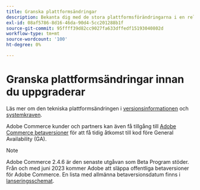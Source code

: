 ```yaml
---
title: Granska plattformsändringar
description: Bekanta dig med de stora plattformsförändringarna i en release när du ska uppgradera ditt Adobe Commerce-projekt.
exl-id: 08af5786-8d16-46da-90d4-5cc201288b1f
source-git-commit: 95ffff39d82cc9027fa633dffedf15193040802d
workflow-type: tm+mt
source-wordcount: '100'
ht-degree: 0%

---
```


# Granska plattformsändringar innan du uppgraderar

Läs mer om den tekniska plattformsändringen i [versionsinformationen](../../release/release-notes/overview.md) och [systemkraven](../../installation/system-requirements.md).

Adobe Commerce kunder och partners kan även få tillgång till [Adobe Commerce betaversioner](../../release/beta.md) för att få tidig åtkomst till kod före General Availability (GA).

>[!NOTE]
>
>Adobe Commerce 2.4.6 är den senaste utgåvan som Beta Program stöder. Från och med juni 2023 kommer Adobe att släppa offentliga betaversioner för Adobe Commerce. En lista med allmänna betaversionsdatum finns i [lanseringsschemat](../../release/schedule.md).

